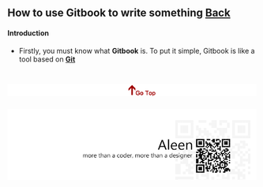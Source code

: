 ## How to use Gitbook to write something [Back](./qa.md)

#### Introduction

- Firstly, you must know what **Gitbook** is. To put it simple, Gitbook is like a tool based on [**Git**](./../git/git.md)

<a href="#how-to-use-gitbook-to-write-something" style="left:200px;"><img src="./../pic/gotop.png"></a>
=====
<a href="http://aleen42.github.io/" target="_blank" ><img src="./../pic/tail.gif"></a>
